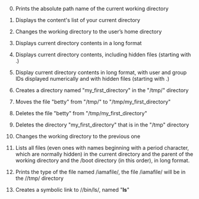 0. Prints the absolute path name of the current working directory

1. Displays the content's list of your current directory

2. Changes the working directory to the user’s home directory

3. Displays current directory contents in a long format

4. Displays current directory contents, including hidden files (starting with .)

5. Display current directory contents in long format, with user and group IDs displayed numerically and with hidden files (starting with .)

6. Creates a directory named "my_first_directory" in the "/tmp/" directory

7. Moves the file "betty" from "/tmp/" to "/tmp/my_first_directory"

8. Deletes the file "betty" from "/tmp/my_first_directory"

9. Deletes the directory "my_first_directory" that is in the "/tmp" directory

10. Changes the working directory to the previous one

11. Lists all files (even ones with names beginning with a period character, which are normally hidden) in the current directory and the parent of the working directory and the /boot directory (in this order), in long format.

12. Prints the type of the file named /iamafile/, the file /iamafile/ will be in the //tmp/ directory

13. Creates a symbolic link to //bin/ls/, named "__ls__"
